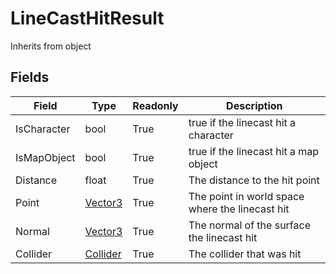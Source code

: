 # LineCastHitResult
Inherits from object
## Fields
|Field|Type|Readonly|Description|
|---|---|---|---|
|IsCharacter|bool|True|true if the linecast hit a character|
|IsMapObject|bool|True|true if the linecast hit a map object|
|Distance|float|True|The distance to the hit point|
|Point|[Vector3](../static/vector3.md)|True|The point in world space where the linecast hit|
|Normal|[Vector3](../static/vector3.md)|True|The normal of the surface the linecast hit|
|Collider|[Collider](../objects/collider.md)|True|The collider that was hit|

